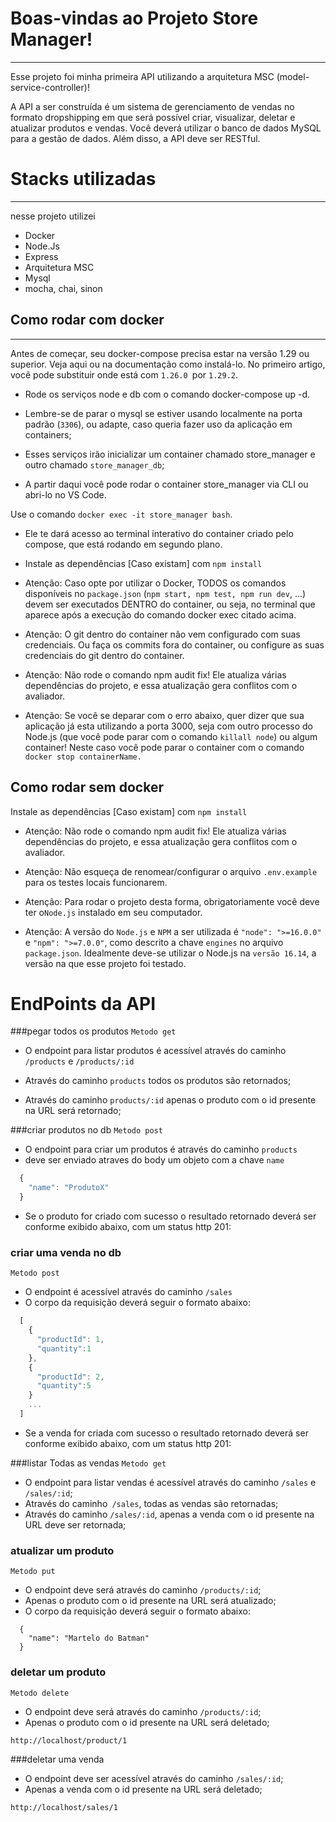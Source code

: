 # Boas-vindas ao  Projeto Store Manager!
-----
Esse projeto foi  minha primeira API utilizando a arquitetura MSC (model-service-controller)!

A API a ser construída é um sistema de gerenciamento de vendas no formato dropshipping em que será possível criar, visualizar, deletar e atualizar produtos e vendas. Você deverá utilizar o banco de dados MySQL para a gestão de dados. Além disso, a API deve ser RESTful.

# Stacks utilizadas
-------
nesse projeto utilizei

- Docker
- Node.Js
- Express
- Arquitetura MSC
- Mysql
- mocha, chai, sinon

## Como rodar com docker 


------------

Antes de começar, seu docker-compose precisa estar na versão 1.29 ou superior. Veja aqui ou na documentação como instalá-lo. No primeiro artigo, você pode substituir onde está com `1.26.0 `por `1.29.2`.

- Rode os serviços node e db com o comando docker-compose up -d.

- Lembre-se de parar o mysql se estiver usando localmente na porta padrão (`3306`), ou adapte, caso queria fazer uso da aplicação em containers;
- Esses serviços irão inicializar um container chamado store_manager e outro chamado `store_manager_db`;
- A partir daqui você pode rodar o container store_manager via CLI ou abri-lo no VS Code.

Use o comando `docker exec -it store_manager bash`.

- Ele te dará acesso ao terminal interativo do container criado pelo compose, que está rodando em segundo plano.
- Instale as dependências [Caso existam] com `npm install`

- Atenção: Caso opte por utilizar o Docker, TODOS os comandos disponíveis no `package.json` (`npm start, npm test, npm run dev`, ...) devem ser executados DENTRO do container, ou seja, no terminal que aparece após a execução do comando docker exec citado acima.

-  Atenção: O git dentro do container não vem configurado com suas credenciais. Ou faça os commits fora do container, ou configure as suas credenciais do git dentro do container.

- Atenção: Não rode o comando npm audit fix! Ele atualiza várias dependências do projeto, e essa atualização gera conflitos com o avaliador.

-  Atenção: Se você se deparar com o erro abaixo, quer dizer que sua aplicação já esta utilizando a porta 3000, seja com outro processo do Node.js (que você pode parar com o comando `killall node`) ou algum container! Neste caso você pode parar o container com o comando `docker stop containerName.`

##  Como rodar sem docker

 Instale as dependências [Caso existam] com `npm install`

-  Atenção: Não rode o comando npm audit fix! Ele atualiza várias dependências do projeto, e essa atualização gera conflitos com o avaliador.

- Atenção: Não esqueça de renomear/configurar o arquivo `.env.example` para os testes locais funcionarem.

-  Atenção: Para rodar o projeto desta forma, obrigatoriamente você deve ter o`Node.js` instalado em seu computador.

- Atenção: A versão do `Node.js` e `NPM` a ser utilizada é `"node": ">=16.0.0"` e `"npm": ">=7.0.0"`, como descrito a chave `engines` no arquivo `package.json`. Idealmente deve-se utilizar o Node.js na `versão 16.14`, a versão na que esse projeto foi testado.

# EndPoints da API

###pegar todos os produtos
`Metodo get`
- O endpoint para listar produtos é acessível através do caminho `/products` e `/products/:id`

- Através do caminho `products` todos os produtos são retornados;

- Através do caminho `products/:id` apenas o produto com o id presente na URL será retornado;

###criar produtos no db
`Metodo post`
- O endpoint para criar um  produtos é  através do caminho `products`
-  deve ser enviado atraves do body um objeto com a chave `name`

```javascript
  {
    "name": "ProdutoX"
  }
```
- Se o produto for criado com sucesso o resultado retornado deverá ser conforme exibido abaixo, com um status http 201:

### criar uma venda no db
`Metodo post`
- O endpoint é  acessível através do caminho `/sales`
- O corpo da requisição deverá seguir o formato abaixo:
```javascript
  [
    {
      "productId": 1,
      "quantity":1
    },
    {
      "productId": 2,
      "quantity":5
    }
	...
  ]
```
  - Se a venda for criada com sucesso o resultado retornado deverá ser conforme exibido abaixo, com um status http 201:

###listar Todas as vendas
`Metodo get`
- O endpoint para listar vendas é acessível através do caminho `/sales` e `/sales/:id`;
-  Através do caminho` /sales`, todas as vendas são retornadas;
- Através do caminho `/sales/:id`, apenas a venda com o id presente na URL deve ser retornada;

### atualizar um produto
`Metodo put`
- O endpoint deve será através do caminho `/products/:id`;
- Apenas o produto com o id presente na URL será atualizado;
- O corpo da requisição deverá seguir o formato abaixo:
```
  {
    "name": "Martelo do Batman"
  }
```

### deletar um produto
`Metodo delete`
- O endpoint deve será através do caminho `/products/:id`;
- Apenas o produto com o id presente na URL será deletado;

`http://localhost/product/1`

###deletar uma venda
- O endpoint deve ser acessível através do caminho `/sales/:id`;
- Apenas a venda com o id presente na URL será deletado;

`http://localhost/sales/1`



